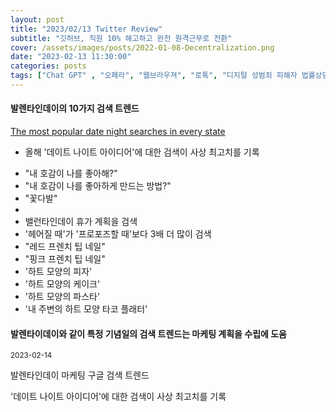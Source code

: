 ```yaml
---
layout: post
title: "2023/02/13 Twitter Review"
subtitle: "깃허브, 직원 10% 해고하고 완전 원격근무로 전환"
cover: /assets/images/posts/2022-01-08-Decentralization.png
date: "2023-02-13 11:30:00"
categories: posts
tags: ["Chat GPT" , "오페라", "웹브라우져", "로톡", "디지털 성범죄 피해자 법률상담 지원", "깃허브", "마이크로소프트", "해고", "서비스이동", "애플 차세대 금융시스템"]
---
```


<div class="row mb-3">
    <div class="col-xl-5 col-lg-12">
        <h4 class="mb-3">발렌타인데이의 10가지 검색 트렌드</h4>
        <p class="mb-3">
            <a href="https://blog.google/products/search/valentines-day-google-search-trends/">The most popular date night searches in every state</a>
        </p>
        <p class="mb-3">
            <ul>
                <li>올해 '데이트 나이트 아이디어'에 대한 검색이 사상 최고치를 기록</li>
            </ul>
        </p>
        <p class="mb-3">
            <ul>
                <li>"내 호감이 나를 좋아해?"</li>
                <li>"내 호감이 나를 좋아하게 만드는 방법?"</li>
                <li>"꽃다발"<li>
                <li>밸런타인데이 휴가 계획을 검색</li>
                <li>'헤어질 때'가 '프로포즈할 때'보다 3배 더 많이 검색</li>
                <li>"레드 프렌치 팁 네일"</li>
                <li>"핑크 프렌치 팁 네일"</li>
                <li>'하트 모양의 피자'</li>
                <li>'하트 모양의 케이크'</li>
                <li>'하트 모양의 파스타'</li>
                <li>'내 주변의 하트 모양 타코 플래터'</li>
            </ul>
        </p>
    </div>
    <div class="col-xl-7 col-lg-12 p-3">
        <h4 class="mb-3">
            발렌타이데이와 같이 특정 기념일의 검색 트렌드는 마케팅 계획을 수립에 도움
        </h4>
        <p class="mb-3">
            <small>2023-02-14</small>
        </p>
        <p class="mb-3">
            <span class="badge badge-outline-secondary">발렌타인데이</span>
            <span class="badge badge-outline-secondary">마케팅</span>
            <span class="badge badge-outline-secondary">구글</span>
            <span class="badge badge-outline-secondary">검색</span>
            <span class="badge badge-outline-secondary">트렌드</span>
        </p>
        <p class="mb-3">
            '데이트 나이트 아이디어'에 대한 검색이 사상 최고치를 기록
        </p>
    </div>
</div>